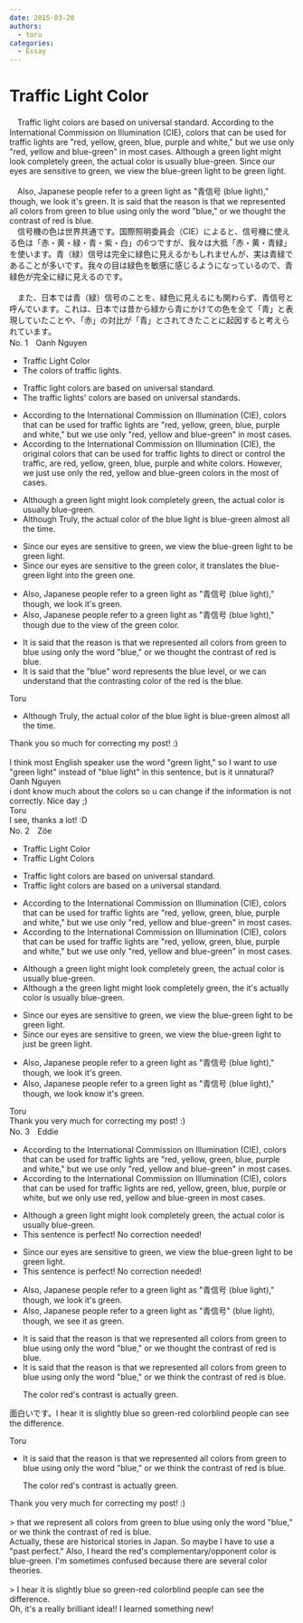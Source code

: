 ```yaml
---
date: 2015-03-20
authors:
  - toru
categories:
  - Essay
---
```


<h1 id="subject_show">Traffic Light Color</h1>
<div class="date" hidden>Mar 20, 2015 11:26</div>
<div id="post"><div id="body_show_ori">
　Traffic light colors are based on universal standard. According to the International Commission on Illumination (CIE), colors that can be used for traffic lights are "red, yellow, green, blue, purple and white," but we use only "red, yellow and blue-green" in most cases. Although a green light might look completely green, the actual color is usually blue-green. Since our eyes are sensitive to green, we view the blue-green light to be green light.<br/><br/>　Also, Japanese people refer to a green light as "青信号 (blue light)," though, we look it's green. It is said that the reason is that we represented all colors from green to blue using only the word "blue," or we thought the contrast of red is blue.
</div></div>

<!-- more -->

<div id="post_ja"><div id="body_show_mo">
　信号機の色は世界共通です。国際照明委員会（CIE）によると、信号機に使える色は「赤・黄・緑・青・紫・白」の6つですが、我々は大抵「赤・黄・青緑」を使います。青（緑）信号は完全に緑色に見えるかもしれませんが、実は青緑であることが多いです。我々の目は緑色を敏感に感じるようになっているので、青緑色が完全に緑に見えるのです。<br/><br/>　また、日本では青（緑）信号のことを、緑色に見えるにも関わらず、青信号と呼んでいます。これは、日本では昔から緑から青にかけての色を全て「青」と表現していたことや、「赤」の対比が「青」とされてきたことに起因すると考えられています。
</div></div>
<div id="block"><div class="first_name"> No. 1　<span class="just_name">Oanh Nguyen</span></div><div id="block2">
<ul class="correction_field">
<li class="incorrect">Traffic Light Color</li>
<li class="corrected correct">
<span class="f_red">The colors of t</span>raffic light<span class="f_red">s</span>.
</li>
</ul>
<ul class="correction_field">
<li class="incorrect">Traffic light colors are based on universal standard.</li>
<li class="corrected correct">
<span class="f_red">The t</span>raffic light<span class="f_red">s'</span> colors are based on universal standard<span class="f_red">s</span>.
</li>
</ul>
<ul class="correction_field">
<li class="incorrect">According to the International Commission on Illumination (CIE), colors that can be used for traffic lights are "red, yellow, green, blue, purple and white," but we use only "red, yellow and blue-green" in most cases.</li>
<li class="corrected correct">
According to the International Commission on Illumination (CIE), <span class="f_red">the original </span>colors that can be used <span class="sline">for traffic lights</span> <span class="f_red">to direct or control the traffic, </span>are red, yellow, green, blue, purple and white <span class="f_red">colors</span>. <span class="f_red">However, </span>we <span class="f_red">just </span>use <span class="sline">only</span> <span class="f_red">the </span>red, yellow and blue-green <span class="f_red">colors</span> in <span class="f_red">the </span>most <span class="f_red">of </span>cases.
</li>
</ul>
<ul class="correction_field">
<li class="incorrect">Although a green light might look completely green, the actual color is usually blue-green.</li>
<li class="corrected correct">
<span class="sline">Although</span> <span class="f_red">Truly, the actual color of the blue light is </span>blue-green <span class="f_red">almost all the time.</span>
</li>
</ul>
<ul class="correction_field">
<li class="incorrect">Since our eyes are sensitive to green, we view the blue-green light to be green light.</li>
<li class="corrected correct">
Since our eyes are sensitive to <span class="f_red">the </span>green <span class="f_red">color</span>, <span class="f_red">it translates </span>the blue-green light <span class="f_red">into the </span>green <span class="f_red">one</span>.
</li>
</ul>
<ul class="correction_field">
<li class="incorrect">Also, Japanese people refer to a green light as "青信号 (blue light)," though, we look it's green.</li>
<li class="corrected correct">
Also, Japanese people refer to a green light as "青信号 (blue light)," though <span class="f_red">due to the view of the </span>green <span class="f_red">color.</span>
</li>
</ul>
<ul class="correction_field">
<li class="incorrect">It is said that the reason is that we represented all colors from green to blue using only the word "blue," or we thought the contrast of red is blue.</li>
<li class="corrected correct">
It is said that <span class="f_red">the "blue" word represents the blue level, </span>or we <span class="f_red">can understand that</span> the contrast<span class="f_red">ing</span> <span class="f_red">color </span>of <span class="f_red">the </span>red is <span class="f_red">the </span>blue.
</li>
</ul>
</div><div class="name"><span class="just_name">Toru</span><br><div class="quote_field"><ul class="correction_field">
<li class="corrected correct">
<span class="sline">Although</span> <span class="f_red">Truly, the actual color of the blue light is </span>blue-green <span class="f_red">almost all the time.</span>
</li>
</ul></div>
Thank you so much for correcting my post! :)<br/><br/>I think most English speaker use the word "green light," so I want to use "green light" instead of "blue light" in this sentence, but is it unnatural?
</div>
<div class="name"><span class="just_name">Oanh Nguyen</span><br>
i dont know much about the colors so u can change if the information is not correctly. Nice day ;)
</div>
<div class="name"><span class="just_name">Toru</span><br>
I see, thanks a lot! :D
</div>
</div>
<div id="block"><div class="first_name"> No. 2　<span class="just_name">Zöe</span></div><div id="block2">
<ul class="correction_field">
<li class="incorrect">Traffic Light Color</li>
<li class="corrected correct">
Traffic Light Color<span class="f_blue">s</span>
</li>
</ul>
<ul class="correction_field">
<li class="incorrect">Traffic light colors are based on universal standard.</li>
<li class="corrected correct">
Traffic light colors are based on <span class="f_blue">a </span>universal standard.
</li>
</ul>
<ul class="correction_field">
<li class="incorrect">According to the International Commission on Illumination (CIE), colors that can be used for traffic lights are "red, yellow, green, blue, purple and white," but we use only "red, yellow and blue-green" in most cases.</li>
<li class="corrected correct">
According to the International Commission on Illumination (CIE), colors that can be used for traffic lights are <span class="f_red">"</span>red, yellow, green, blue, purple and white,<span class="f_red">"</span> but we use only "red, yellow and blue-green<span class="f_red">"</span> in most cases.
</li>
</ul>
<ul class="correction_field">
<li class="incorrect">Although a green light might look completely green, the actual color is usually blue-green.</li>
<li class="corrected correct">
Although <span class="f_red"> a </span><span class="f_blue">the </span>green light might look completely green, <span class="f_red">the </span><span class="f_blue">it's </span>actual<span class="f_blue">ly</span> color is usually blue-green.
</li>
</ul>
<ul class="correction_field">
<li class="incorrect">Since our eyes are sensitive to green, we view the blue-green light to be green light.</li>
<li class="corrected correct">
Since our eyes are sensitive to green, we view the blue-green light to <span class="f_blue">just</span> be green light.
</li>
</ul>
<ul class="correction_field">
<li class="incorrect">Also, Japanese people refer to a green light as "青信号 (blue light)," though, we look it's green.</li>
<li class="corrected correct">
Also, Japanese people refer to a green light as "青信号 (blue light)," though, we <span class="f_red">look </span><span class="f_blue">know </span>it's green.
</li>
</ul>
</div><div class="name"><span class="just_name">Toru</span><br>
Thank you very much for correcting my post! :)
</div>
</div>
<div id="block"><div class="first_name"> No. 3　<span class="just_name">Eddie</span></div><div id="block2">
<ul class="correction_field">
<li class="incorrect">According to the International Commission on Illumination (CIE), colors that can be used for traffic lights are "red, yellow, green, blue, purple and white," but we use only "red, yellow and blue-green" in most cases.</li>
<li class="corrected correct">
According to the International Commission on Illumination (CIE), colors that can be used for traffic lights are red, yellow, green, blue, purple <span class="f_blue">or</span> white, but we <span class="f_red">only use</span> red, yellow and blue-green in most cases.
</li>
</ul>
<ul class="correction_field">
<li class="incorrect">Although a green light might look completely green, the actual color is usually blue-green.</li>
<li class="corrected perfect">This sentence is perfect! No correction needed!</li>
</ul>
<ul class="correction_field">
<li class="incorrect">Since our eyes are sensitive to green, we view the blue-green light to be green light.</li>
<li class="corrected perfect">This sentence is perfect! No correction needed!</li>
</ul>
<ul class="correction_field">
<li class="incorrect">Also, Japanese people refer to a green light as "青信号 (blue light)," though, we look it's green.</li>
<li class="corrected correct">
Also, Japanese people refer to a green light as "青信号<span class="f_red">"</span> (blue light), though, we <span class="f_red">see it as green.</span>
</li>
</ul>
<ul class="correction_field">
<li class="incorrect">It is said that the reason is that we represented all colors from green to blue using only the word "blue," or we thought the contrast of red is blue.</li>
<li class="corrected correct">
It is said that the reason is that we represent<span class="sline">ed</span> all colors from green to blue using only the word "blue," or we <span class="f_blue">think </span>the contrast of red is blue.
<p class="correction_comment">The color red's contrast is actually green.</p>
</li>
</ul>
<p class="comment_small">
 面白いです。I hear it is slightly blue so green-red colorblind people can see the difference.
</p>

</div><div class="name"><span class="just_name">Toru</span><br><div class="quote_field"><ul class="correction_field">
<li class="corrected correct">
It is said that the reason is that we represent<span class="sline">ed</span> all colors from green to blue using only the word "blue," or we <span class="f_blue">think </span>the contrast of red is blue.
<p class="correction_comment">
The color red's contrast is actually green.
</p>
</li>
</ul></div>
Thank you very much for correcting my post! :)<br/><br/>&gt; that we represent all colors from green to blue using only the word "blue," or we think the contrast of red is blue.<br/>Actually, these are historical stories in Japan. So maybe I have to use a "past perfect." Also, I heard the red's complementary/opponent color is blue-green. I'm sometimes confused because there are several color theories.<br/><br/>&gt; I hear it is slightly blue so green-red colorblind people can see the difference.<br/>Oh, it's a really brilliant idea!! I learned something new!
</div>
</div>
